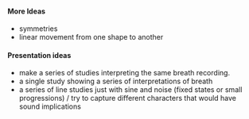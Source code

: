 #### More Ideas

- symmetries
- linear movement from one shape to another


#### Presentation ideas

- make a series of studies interpreting the same breath recording.
- a single study showing a series of interpretations of breath
- a series of line studies just with sine and noise (fixed states or small progressions) / try to capture different characters that would have sound implications
